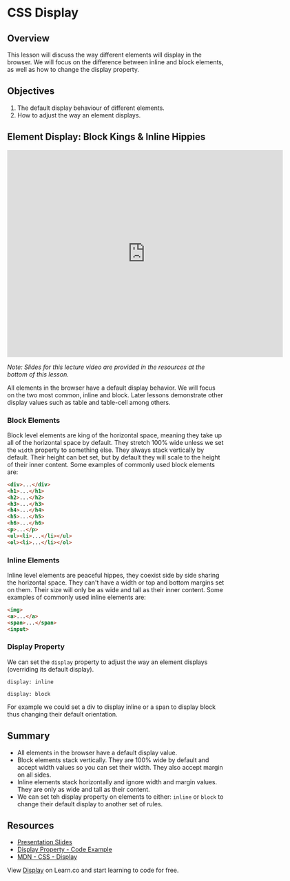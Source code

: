 # CSS Display

## Overview

This lesson will discuss the way different elements will display in the browser. We will focus on the difference between inline and block elements, as well as how to change the display property.

## Objectives

1. The default display behaviour of different elements.
2. How to adjust the way an element displays.

## Element Display: Block Kings & Inline Hippies

<iframe width="640" height="480" src="https://www.youtube.com/embed/bKDs_FQkkEI?rel=0" frameborder="0" allowfullscreen></iframe>

*Note: Slides for this lecture video are provided in the resources at the bottom of this lesson.*

All elements in the browser have a default display behavior. We will focus on the two most common, inline and block. Later lessons demonstrate other display values such as table and table-cell among others.

### Block Elements

Block level elements are king of the horizontal space, meaning they take up all of the horizontal space by default. They stretch 100% wide unless we set the `width` property to something else. They always stack vertically by default. Their height can bet set, but by default they will scale to the height of their inner content. Some examples of commonly used block elements are: 

```html
<div>...</div>
<h1>...</h1>
<h2>...</h2>
<h3>...</h3>
<h4>...</h4>
<h5>...</h5>
<h6>...</h6>
<p>...</p>
<ul><li>...</li></ul>
<ol><li>...</li></ol>
```

### Inline Elements

Inline level elements are peaceful hippes, they coexist side by side sharing the horizontal space. They can't have a width or top and bottom margins set on them. Their size will only be as wide and tall as their inner content. Some examples of commonly used inline elements are: 

```html
<img>
<a>...</a>
<span>...</span>
<input>
```

### Display Property

We can set the `display` property to adjust the way an element displays (overriding its default display).

`display: inline`

`display: block`

For example we could set a div to display inline or a span to display block thus changing their default orientation.

## Summary

- All elements in the browser have a default display value.
- Block elements stack vertically. They are 100% wide by default and accept width values so you can set their width. They also accept margin on all sides.
- Inline elements stack horizontally and ignore width and margin values. They are only as wide and tall as their content.
- We can set teh display property on elements to either: `inline` or `block` to change their default display to another set of rules.

## Resources

- [Presentation Slides](https://docs.google.com/presentation/d/1UTUWDczUiDZ6byuhyHv0L3zJXQjdlnZheZXhRVLOL3Q/edit?usp=sharing)
- [Display Property - Code Example](http://jsfiddle.net/flatiron_school/352A6/1/)
- [MDN - CSS - Display](https://developer.mozilla.org/en-US/docs/Web/CSS/display)

<p class='util--hide'>View <a href='https://learn.co/lessons/css-display'>Display</a> on Learn.co and start learning to code for free.</p>
